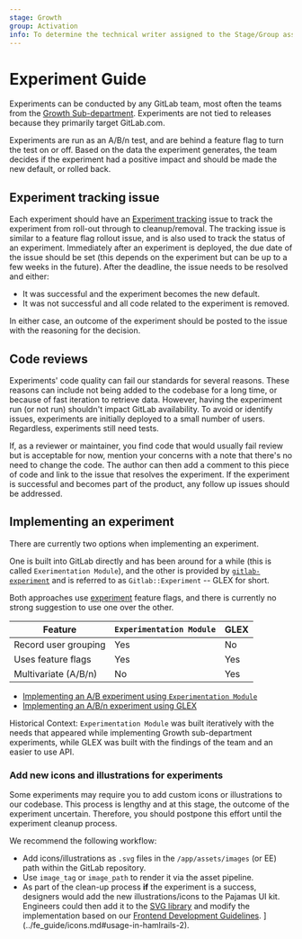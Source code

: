 ```yaml
---
stage: Growth
group: Activation
info: To determine the technical writer assigned to the Stage/Group associated with this page, see https://about.gitlab.com/handbook/engineering/ux/technical-writing/#assignments
---
```


# Experiment Guide

Experiments can be conducted by any GitLab team, most often the teams from the [Growth Sub-department](https://about.gitlab.com/handbook/engineering/development/growth/). Experiments are not tied to releases because they primarily target GitLab.com.

Experiments are run as an A/B/n test, and are behind a feature flag to turn the test on or off. Based on the data the experiment generates, the team decides if the experiment had a positive impact and should be made the new default, or rolled back.

## Experiment tracking issue

Each experiment should have an [Experiment tracking](https://gitlab.com/groups/gitlab-org/-/issues?scope=all&utf8=%E2%9C%93&state=opened&label_name[]=growth%20experiment&search=%22Experiment+tracking%22) issue to track the experiment from roll-out through to cleanup/removal. The tracking issue is similar to a feature flag rollout issue, and is also used to track the status of an experiment. Immediately after an experiment is deployed, the due date of the issue should be set (this depends on the experiment but can be up to a few weeks in the future).
After the deadline, the issue needs to be resolved and either:

- It was successful and the experiment becomes the new default.
- It was not successful and all code related to the experiment is removed.

In either case, an outcome of the experiment should be posted to the issue with the reasoning for the decision.

## Code reviews

Experiments' code quality can fail our standards for several reasons. These
reasons can include not being added to the codebase for a long time, or because
of fast iteration to retrieve data. However, having the experiment run (or not
run) shouldn't impact GitLab availability. To avoid or identify issues,
experiments are initially deployed to a small number of users. Regardless,
experiments still need tests.

If, as a reviewer or maintainer, you find code that would usually fail review
but is acceptable for now, mention your concerns with a note that there's no
need to change the code. The author can then add a comment to this piece of code
and link to the issue that resolves the experiment. If the experiment is
successful and becomes part of the product, any follow up issues should be
addressed.

## Implementing an experiment

There are currently two options when implementing an experiment.

One is built into GitLab directly and has been around for a while (this is called
`Exerimentation Module`), and the other is provided by
[`gitlab-experiment`](https://gitlab.com/gitlab-org/gitlab-experiment) and is referred
to as `Gitlab::Experiment` -- GLEX for short.

Both approaches use [experiment](../feature_flags/index.md#experiment-type)
feature flags, and there is currently no strong suggestion to use one over the other.

| Feature              | `Experimentation Module` | GLEX |
| -------------------- |------------------------- | ---- |
| Record user grouping | Yes                      | No   |
| Uses feature flags   | Yes                      | Yes  |
| Multivariate (A/B/n) | No                       | Yes  |

- [Implementing an A/B experiment using `Experimentation Module`](experimentation.md)
- [Implementing an A/B/n experiment using GLEX](gitlab_experiment.md)

Historical Context: `Experimentation Module` was built iteratively with the needs that
appeared while implementing Growth sub-department experiments, while GLEX was built
with the findings of the team and an easier to use API.

### Add new icons and illustrations for experiments

Some experiments may require you to add custom icons or illustrations to our codebase.
This process is lengthy and at this stage, the outcome of the experiment uncertain.
Therefore, you should postpone this effort until the experiment cleanup process.

We recommend the following workflow:

- Add icons/illustrations as `.svg` files in the `/app/assets/images` (or EE) path within the GitLab repository.
- Use `image_tag` or `image_path` to render it via the asset pipeline.
- As part of the clean-up process **if** the experiment is a success, designers would add the new illustrations/icons to the Pajamas UI kit. 
Engineers could then add it to the [SVG library](https://gitlab-org.gitlab.io/gitlab-svgs/) and modify the implementation based on our 
[Frontend Development Guidelines](../fe_guide/icons.md#usage-in-hamlrails-2). ](../fe_guide/icons.md#usage-in-hamlrails-2). 
